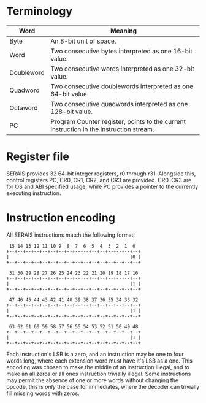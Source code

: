 # Terminology
| Word       | Meaning                                                                                |
|------------|----------------------------------------------------------------------------------------|
| Byte       | An 8-bit unit of space.                                                                |
| Word       | Two consecutive bytes interpreted as one 16-bit value.                                 |
| Doubleword | Two consecutive words interpreted as one 32-bit value.                                 |
| Quadword   | Two consecutive doublewords interpreted as one 64-bit value.                           |
| Octaword   | Two consecutive quadwords interpreted as one 128-bit value.                            |
| PC         | Program Counter register, points to the current instruction in the instruction stream. |

# Register file
SERAIS provides 32 64-bit integer registers, r0 through r31.
Alongside this, control registers PC, CR0, CR1, CR2, and CR3 are provided. CR0..CR3 are for OS and ABI specified usage, while PC provides a pointer to the currently executing instruction.



# Instruction encoding
All SERAIS instructions match the following format:
```
 15 14 13 12 11 10 9  8  7  6  5  4  3  2  1  0
+--+--+--+--+--+--+--+--+--+--+--+--+--+--+--+--+
|                                            |0 |
+--+--+--+--+--+--+--+--+--+--+--+--+--+--+--+--+

 31 30 29 28 27 26 25 24 23 22 21 20 19 18 17 16
+--+--+--+--+--+--+--+--+--+--+--+--+--+--+--+--+
|                                            |1 |
+--+--+--+--+--+--+--+--+--+--+--+--+--+--+--+--+

 47 46 45 44 43 42 41 40 39 38 37 36 35 34 33 32
+--+--+--+--+--+--+--+--+--+--+--+--+--+--+--+--+
|                                            |1 |
+--+--+--+--+--+--+--+--+--+--+--+--+--+--+--+--+

 63 62 61 60 59 58 57 56 55 54 53 52 51 50 49 48
+--+--+--+--+--+--+--+--+--+--+--+--+--+--+--+--+
|                                            |1 |
+--+--+--+--+--+--+--+--+--+--+--+--+--+--+--+--+

```
Each instruction's LSB is a zero, and an instruction may be one to four words long, where each extension word must have it's LSB as a one. This encoding was chosen to make the middle of an instruction illegal, and to make an all zeros or all ones instruction trivially illegal. Some instructions may permit the absence of one or more words without changing the opcode, this is *only* the case for immediates, where the decoder can trivially fill missing words with zeros.
